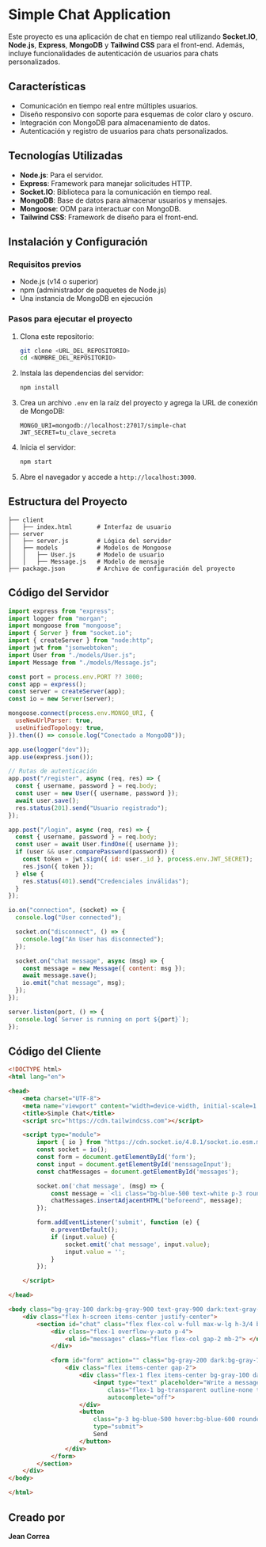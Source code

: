 # Simple Chat Application

Este proyecto es una aplicación de chat en tiempo real utilizando **Socket.IO**, **Node.js**, **Express**, **MongoDB** y **Tailwind CSS** para el front-end. Además, incluye funcionalidades de autenticación de usuarios para chats personalizados.

## Características

- Comunicación en tiempo real entre múltiples usuarios.
- Diseño responsivo con soporte para esquemas de color claro y oscuro.
- Integración con MongoDB para almacenamiento de datos.
- Autenticación y registro de usuarios para chats personalizados.

## Tecnologías Utilizadas

- **Node.js**: Para el servidor.
- **Express**: Framework para manejar solicitudes HTTP.
- **Socket.IO**: Biblioteca para la comunicación en tiempo real.
- **MongoDB**: Base de datos para almacenar usuarios y mensajes.
- **Mongoose**: ODM para interactuar con MongoDB.
- **Tailwind CSS**: Framework de diseño para el front-end.

## Instalación y Configuración

### Requisitos previos
- Node.js (v14 o superior)
- npm (administrador de paquetes de Node.js)
- Una instancia de MongoDB en ejecución

### Pasos para ejecutar el proyecto

1. Clona este repositorio:
   ```bash
   git clone <URL_DEL_REPOSITORIO>
   cd <NOMBRE_DEL_REPOSITORIO>
   ```

2. Instala las dependencias del servidor:
   ```bash
   npm install
   ```

3. Crea un archivo `.env` en la raíz del proyecto y agrega la URL de conexión de MongoDB:
   ```env
   MONGO_URI=mongodb://localhost:27017/simple-chat
   JWT_SECRET=tu_clave_secreta
   ```

4. Inicia el servidor:
   ```bash
   npm start
   ```

5. Abre el navegador y accede a `http://localhost:3000`.

## Estructura del Proyecto

```
├── client
│   ├── index.html       # Interfaz de usuario
├── server
│   ├── server.js        # Lógica del servidor
│   ├── models           # Modelos de Mongoose
│   │   ├── User.js      # Modelo de usuario
│   │   ├── Message.js   # Modelo de mensaje
├── package.json         # Archivo de configuración del proyecto
```

## Código del Servidor

```javascript
import express from "express";
import logger from "morgan";
import mongoose from "mongoose";
import { Server } from "socket.io";
import { createServer } from "node:http";
import jwt from "jsonwebtoken";
import User from "./models/User.js";
import Message from "./models/Message.js";

const port = process.env.PORT ?? 3000;
const app = express();
const server = createServer(app);
const io = new Server(server);

mongoose.connect(process.env.MONGO_URI, {
  useNewUrlParser: true,
  useUnifiedTopology: true,
}).then(() => console.log("Conectado a MongoDB"));

app.use(logger("dev"));
app.use(express.json());

// Rutas de autenticación
app.post("/register", async (req, res) => {
  const { username, password } = req.body;
  const user = new User({ username, password });
  await user.save();
  res.status(201).send("Usuario registrado");
});

app.post("/login", async (req, res) => {
  const { username, password } = req.body;
  const user = await User.findOne({ username });
  if (user && user.comparePassword(password)) {
    const token = jwt.sign({ id: user._id }, process.env.JWT_SECRET);
    res.json({ token });
  } else {
    res.status(401).send("Credenciales inválidas");
  }
});

io.on("connection", (socket) => {
  console.log("User connected");

  socket.on("disconnect", () => {
    console.log("An User has disconnected");
  });

  socket.on("chat message", async (msg) => {
    const message = new Message({ content: msg });
    await message.save();
    io.emit("chat message", msg);
  });
});

server.listen(port, () => {
  console.log(`Server is running on port ${port}`);
});
```

## Código del Cliente

```html
<!DOCTYPE html>
<html lang="en">

<head>
    <meta charset="UTF-8">
    <meta name="viewport" content="width=device-width, initial-scale=1.0">
    <title>Simple Chat</title>
    <script src="https://cdn.tailwindcss.com"></script>

    <script type="module">
        import { io } from "https://cdn.socket.io/4.8.1/socket.io.esm.min.js";
        const socket = io();
        const form = document.getElementById('form');
        const input = document.getElementById('menssageInput');
        const chatMessages = document.getElementById('messages');

        socket.on('chat message', (msg) => {
            const message = `<li class="bg-blue-500 text-white p-3 rounded-lg w-fit">${msg}</li>`;
            chatMessages.insertAdjacentHTML("beforeend", message);
        });

        form.addEventListener('submit', function (e) {
            e.preventDefault();
            if (input.value) {
                socket.emit('chat message', input.value);
                input.value = '';
            }
        });

    </script>

</head>

<body class="bg-gray-100 dark:bg-gray-900 text-gray-900 dark:text-gray-100">
    <div class="flex h-screen items-center justify-center">
        <section id="chat" class="flex flex-col w-full max-w-lg h-3/4 bg-white dark:bg-gray-800 rounded-lg shadow-lg">
            <div class="flex-1 overflow-y-auto p-4">
                <ul id="messages" class="flex flex-col gap-2 mb-2"> </ul>
            </div>

            <form id="form" action="" class="bg-gray-200 dark:bg-gray-700 p-4">
                <div class="flex items-center gap-2">
                    <div class="flex-1 flex items-center bg-gray-100 dark:bg-gray-600 rounded-full pl-4 pr-2 py-1">
                        <input type="text" placeholder="Write a message..." id="menssageInput"
                            class="flex-1 bg-transparent outline-none text-gray-900 dark:text-gray-100"
                            autocomplete="off">
                    </div>
                    <button
                        class="p-3 bg-blue-500 hover:bg-blue-600 rounded-full text-white flex items-center justify-center"
                        type="submit">
                        Send
                    </button>
                </div>
            </form>
        </section>
    </div>
</body>

</html>
```

## Creado por

**Jean Correa**

